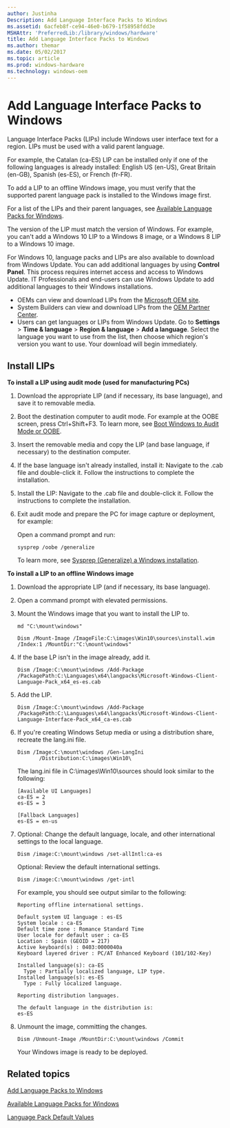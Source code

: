 ```yaml
---
author: Justinha
Description: Add Language Interface Packs to Windows
ms.assetid: 6acfeb8f-ce94-46e0-b679-1f58958fdd3e
MSHAttr: 'PreferredLib:/library/windows/hardware'
title: Add Language Interface Packs to Windows
ms.author: themar
ms.date: 05/02/2017
ms.topic: article
ms.prod: windows-hardware
ms.technology: windows-oem
---
```


# Add Language Interface Packs to Windows


Language Interface Packs (LIPs) include Windows user interface text for a region. LIPs must be used with a valid parent language.

For example, the Catalan (ca-ES) LIP can be installed only if one of the following languages is already installed: English US (en-US), Great Britain (en-GB), Spanish (es-ES), or French (fr-FR).

To add a LIP to an offline Windows image, you must verify that the supported parent language pack is installed to the Windows image first.

For a list of the LIPs and their parent languages, see [Available Language Packs for Windows](available-language-packs-for-windows.md).

The version of the LIP must match the version of Windows. For example, you can't add a Windows 10 LIP to a Windows 8 image, or a Windows 8 LIP to a Windows 10 image.

For Windows 10, language packs and LIPs are also available to download from Windows Update. You can add additional languages by using **Control Panel**. This process requires internet access and access to Windows Update. IT Professionals and end-users can use Windows Update to add additional languages to their Windows installations.

-   OEMs can view and download LIPs from the [Microsoft OEM site](http://go.microsoft.com/fwlink/?LinkId=131359).
-   System Builders can view and download LIPs from the [OEM Partner Center](http://go.microsoft.com/fwlink/?LinkId=131358).
-   Users can get languages or LIPs from Windows Update. Go to **Settings** &gt; **Time & language** &gt; **Region & language** &gt; **Add a language**. Select the language you want to use from the list, then choose which region's version you want to use. Your download will begin immediately.

## <span id="Install_LIPs"></span><span id="install_lips"></span><span id="INSTALL_LIPS"></span>Install LIPs

**To install a LIP using audit mode (used for manufacturing PCs)**

1.  Download the appropriate LIP (and if necessary, its base language), and save it to removable media.
2.  Boot the destination computer to audit mode. For example at the OOBE screen, press Ctrl+Shift+F3. To learn more, see [Boot Windows to Audit Mode or OOBE](boot-windows-to-audit-mode-or-oobe.md).
3.  Insert the removable media and copy the LIP (and base language, if necessary) to the destination computer.
4.  If the base language isn't already installed, install it: Navigate to the .cab file and double-click it. Follow the instructions to complete the installation.
5.  Install the LIP: Navigate to the .cab file and double-click it. Follow the instructions to complete the installation.
6.  Exit audit mode and prepare the PC for image capture or deployment, for example:

    Open a command prompt and run: 
    
    ``` syntax
    sysprep /oobe /generalize
    ``` 
    
    To learn more, see [Sysprep (Generalize) a Windows installation](sysprep--generalize--a-windows-installation.md).

**To install a LIP to an offline Windows image**

1.  Download the appropriate LIP (and if necessary, its base language).
2.  Open a command prompt with elevated permissions.
3.  Mount the Windows image that you want to install the LIP to.

    ``` syntax
    md "C:\mount\windows"

    Dism /Mount-Image /ImageFile:C:\images\Win10\sources\install.wim /Index:1 /MountDir:"C:\mount\windows"
    ```

4.  If the base LP isn't in the image already, add it.

    ``` syntax
    Dism /Image:C:\mount\windows /Add-Package /PackagePath:C:\Languages\x64\langpacks\Microsoft-Windows-Client-Language-Pack_x64_es-es.cab
    ```

5.  Add the LIP.

    ``` syntax
    Dism /Image:C:\mount\windows /Add-Package /PackagePath:C:\Languages\x64\langpacks\Microsoft-Windows-Client-Language-Interface-Pack_x64_ca-es.cab
    ```

6.  If you're creating Windows Setup media or using a distribution share, recreate the lang.ini file.

    ``` syntax
    Dism /Image:C:\mount\windows /Gen-LangIni 
           /Distribution:C:\images\Win10\
    ```

    The lang.ini file in C:\\images\\Win10\\sources should look similar to the following:

    ``` syntax
    [Available UI Languages]
    ca-ES = 2
    es-ES = 3
     
    [Fallback Languages]
    es-ES = en-us
    ```

7.  Optional: Change the default language, locale, and other international settings to the local language.

    ``` syntax
    Dism /image:C:\mount\windows /set-allIntl:ca-es
    ```

    Optional: Review the default international settings.

    ``` syntax
    Dism /image:C:\mount\windows /get-intl
    ```

    For example, you should see output similar to the following:

    ``` syntax
    Reporting offline international settings.
     
    Default system UI language : es-ES
    System locale : ca-ES
    Default time zone : Romance Standard Time
    User locale for default user : ca-ES
    Location : Spain (GEOID = 217)
    Active keyboard(s) : 0403:0000040a
    Keyboard layered driver : PC/AT Enhanced Keyboard (101/102-Key)
     
    Installed language(s): ca-ES
      Type : Partially localized language, LIP type.
    Installed language(s): es-ES
      Type : Fully localized language.
     
    Reporting distribution languages.
     
    The default language in the distribution is:
    es-ES
    ```

8.  Unmount the image, committing the changes.

    ``` syntax
    Dism /Unmount-Image /MountDir:C:\mount\windows /Commit
    ```

    Your Windows image is ready to be deployed.

## <span id="related_topics"></span>Related topics


[Add Language Packs to Windows](add-language-packs-to-windows.md)

[Available Language Packs for Windows](available-language-packs-for-windows.md)

[Language Pack Default Values](http://go.microsoft.com/fwlink/?LinkId=206622)

 

 






